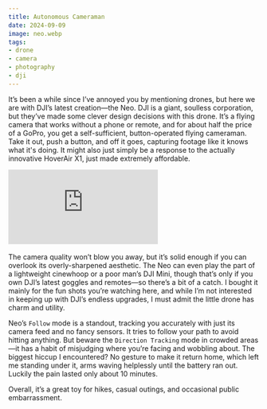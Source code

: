 ```yaml
---
title: Autonomous Cameraman
date: 2024-09-09
image: neo.webp
tags:
- drone
- camera
- photography
- dji
---
```


It’s been a while since I’ve annoyed you by mentioning drones, but here we are with DJI’s latest creation—the Neo. DJI is a giant, soulless corporation, but they’ve made some clever design decisions with this drone. It’s a flying camera that works without a phone or remote, and for about half the price of a GoPro, you get a self-sufficient, button-operated flying cameraman. Take it out, push a button, and off it goes, capturing footage like it knows what it's doing. It might also just simply be a response to the actually innovative HoverAir X1, just made extremely affordable.

<iframe title="vimeo-player" src="https://player.vimeo.com/video/1007568748?h=4416493d62" frameborder="0" allowfullscreen><img alt="thumbnail for an external video of the DJI Neo" src="neo.webp"></iframe>

The camera quality won’t blow you away, but it’s solid enough if you can overlook its overly-sharpened aesthetic. The Neo can even play the part of a lightweight cinewhoop or a poor man’s DJI Mini, though that’s only if you own DJI’s latest goggles and remotes—so there’s a bit of a catch. I bought it mainly for the fun shots you’re watching here, and while I’m not interested in keeping up with DJI’s endless upgrades, I must admit the little drone has charm and utility.

Neo’s `Follow` mode is a standout, tracking you accurately with just its camera feed and no fancy sensors. It tries to follow your path to avoid hitting anything. But beware the `Direction Tracking` mode in crowded areas—it has a habit of misjudging where you’re facing and wobbling about. The biggest hiccup I encountered? No gesture to make it return home, which left me standing under it, arms waving helplessly until the battery ran out. Luckily the pain lasted only about 10 minutes.

Overall, it’s a great toy for hikes, casual outings, and occasional public embarrassment.

